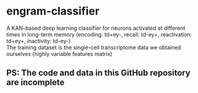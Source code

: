 # engram-classifier
A KAN-based deep learning classifier for neurons activated at different times in long-term memory (encoding: td+ey-, recall: td-ey+, reactivation: td+ey+, inactivity: td-ey-)  
The training dataset is the single-cell transcriptome data we obtained ourselves (highly variable features matrix)  
  
## PS: The code and data in this GitHub repository are incomplete
